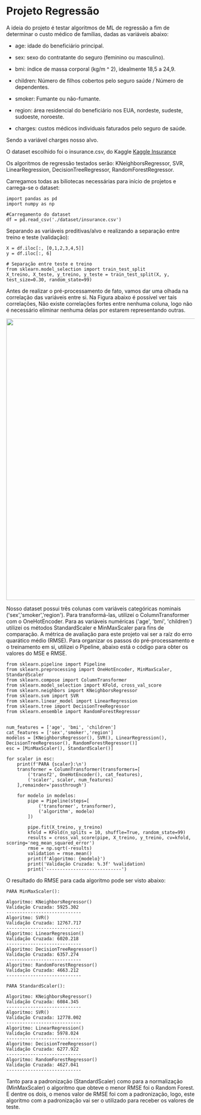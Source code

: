 # Projeto Regressão

A ideia do projeto é testar algoritmos de ML de regressão a fim de determinar o custo médico de famílias, dadas as variáveis abaixo:

- age: idade do beneficiário principal.

- sex: sexo do contratante do seguro (feminino ou masculino).

- bmi: índice de massa corporal (kg/m ^ 2), idealmente 18,5 a 24,9.

- children: Número de filhos cobertos pelo seguro saúde / Número de dependentes.

- smoker: Fumante ou não-fumante.

- region: área residencial do beneficiário nos EUA, nordeste, sudeste, sudoeste, noroeste.

- charges: custos médicos individuais faturados pelo seguro de saúde.

Sendo a variável charges nosso alvo.

O dataset escolhido foi o insurance.csv, do Kaggle  <a href="https://www.kaggle.com/datasets/mirichoi0218/insurance">Kaggle Insurance</a>

Os algoritmos de regressão testados serão: KNeighborsRegressor, SVR, LinearRegression, DecisionTreeRegressor, RandomForestRegressor.

Carregamos todas as biliotecas necessárias para início de projetos e carrega-se o dataset:

```
import pandas as pd
import numpy as np

#Carregamento do dataset
df = pd.read_csv('./dataset/insurance.csv')
```

Separando as variáveis preditivas/alvo e realizando a separação entre treino e teste (validação):

```
X = df.iloc[:, [0,1,2,3,4,5]]
y = df.iloc[:, 6]

# Separação entre teste e treino
from sklearn.model_selection import train_test_split
X_treino, X_teste, y_treino, y_teste = train_test_split(X, y, test_size=0.30, random_state=99)
```

Antes de realizar o pré-processamento de fato, vamos dar uma olhada na correlação das variáveis entre si. Na Figura abaixo é possível ver tais correlações,
Não existe correlações fortes entre nenhuma coluna, logo não é necessário eliminar nenhuma delas por estarem representando outras.

<div align="center">
  <img src="https://user-images.githubusercontent.com/102380417/186486475-765dc718-234f-48c9-84b6-9500e0238d6d.png" width="750px" />
</div>

Nosso dataset possui três colunas com variáveis categóricas nominais ('sex','smoker','region'). Para transformá-las, utilizei o ColumnTransformer com o OneHotEncoder.
Para as variáveis numéricas ('age', 'bmi', 'children') utilizei os métodos StandardScaler e MinMaxScaler para fins de comparação. A métrica de avaliação
para este projeto vai ser a raíz do erro quarático médio (RMSE).
Para organizar os passos do pré-processamento e o treinamento em si, utilizei o Pipeline, abaixo está o código para obter os valores do MSE e RMSE.

```
from sklearn.pipeline import Pipeline
from sklearn.preprocessing import OneHotEncoder, MinMaxScaler, StandardScaler
from sklearn.compose import ColumnTransformer
from sklearn.model_selection import KFold, cross_val_score
from sklearn.neighbors import KNeighborsRegressor
from sklearn.svm import SVR
from sklearn.linear_model import LinearRegression
from sklearn.tree import DecisionTreeRegressor
from sklearn.ensemble import RandomForestRegressor


num_features = ['age', 'bmi', 'children']
cat_features = ['sex','smoker','region']
modelos = [KNeighborsRegressor(), SVR(), LinearRegression(), DecisionTreeRegressor(), RandomForestRegressor()]
esc = [MinMaxScaler(), StandardScaler()]

for scaler in esc:
    print(f'PARA {scaler}:\n')
    transformer = ColumnTransformer(transformers=[
        ('transf2', OneHotEncoder(), cat_features),
        ('scaler', scaler, num_features)
    ],remainder='passthrough')
    
    for modelo in modelos:
        pipe = Pipeline(steps=[
            ('transformer', transformer),
            ('algorithm', modelo)
        ])
    
        pipe.fit(X_treino, y_treino)
        kfold = KFold(n_splits = 10, shuffle=True, random_state=99)
        results = cross_val_score(pipe, X_treino, y_treino, cv=kfold, scoring='neg_mean_squared_error')
        rmse = np.sqrt(-results)
        validation = rmse.mean()
        print(f'Algoritmo: {modelo}')
        print('Validação Cruzada: %.3f' %validation)
        print('----------------------------')
```
O resultado do RMSE para cada algoritmo pode ser visto abaixo:

```
PARA MinMaxScaler():

Algoritmo: KNeighborsRegressor()
Validação Cruzada: 5925.302
----------------------------
Algoritmo: SVR()
Validação Cruzada: 12767.717
----------------------------
Algoritmo: LinearRegression()
Validação Cruzada: 6020.218
----------------------------
Algoritmo: DecisionTreeRegressor()
Validação Cruzada: 6357.274
----------------------------
Algoritmo: RandomForestRegressor()
Validação Cruzada: 4663.212
----------------------------

PARA StandardScaler():

Algoritmo: KNeighborsRegressor()
Validação Cruzada: 6084.345
----------------------------
Algoritmo: SVR()
Validação Cruzada: 12778.002
----------------------------
Algoritmo: LinearRegression()
Validação Cruzada: 5978.024
----------------------------
Algoritmo: DecisionTreeRegressor()
Validação Cruzada: 6277.922
----------------------------
Algoritmo: RandomForestRegressor()
Validação Cruzada: 4627.041
----------------------------

```
Tanto para a padronização (StandardScaler) como para a normalização (MinMaxScaler) o algoritmo que obteve o menor RMSE foi o Random Forest.
E dentre os dois, o menos valor de RMSE foi com a padronização, logo, este algoritmo com a padronização vai ser o utilizado para receber os valores
de teste.






